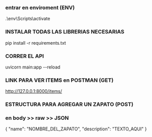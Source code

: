 ### entrar en enviroment (ENV)
.\env\Scripts\activate

### INSTALAR TODAS LAS LIBRERIAS NECESARIAS
pip install -r requirements.txt

### CORRER EL API 
uvicorn main:app --reload

### LINK PARA VER ITEMS en POSTMAN (GET)
http://127.0.0.1:8000/items/

### ESTRUCTURA PARA AGREGAR UN ZAPATO (POST) 
### en body >> raw >> JSON
{
    "name": "NOMBRE_DEL_ZAPATO",
    "description": "TEXTO_AQUI"
}




